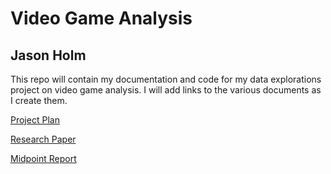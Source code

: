 # Video Game Analysis

## Jason Holm

This repo will contain my documentation and code for my data explorations project on video game analysis.
I will add links to the various documents as I create them.

[Project Plan](project-plan.pdf)

[Research Paper](video-game-industry-analysis-research-paper.pdf)

[Midpoint Report](midpoint_report.pdf)